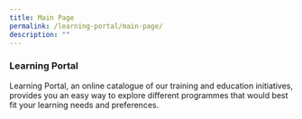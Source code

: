 ```yaml
---
title: Main Page
permalink: /learning-portal/main-page/
description: ""
---
```

### Learning Portal

Learning Portal, an online catalogue of our training and education initiatives,  
provides you an easy way to explore different programmes that would best fit your learning needs and preferences.